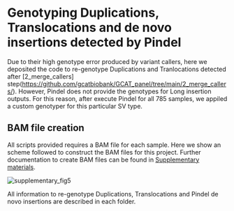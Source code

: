 # Genotyping Duplications, Translocations and de novo insertions detected by Pindel

Due to their high genotype error produced by variant callers, here we deposited the code to re-genotype Duplications and Tranlocations detected after [2_merge_callers] step(https://github.com/gcatbiobank/GCAT_panel/tree/main/2_merge_callers/). However, Pindel does not provide the genotypes for Long insertion outputs. For this reason, after execute Pindel for all 785 samples, we appiled a custom genotyper for this particular SV type.  

## BAM file creation  

All  scripts provided requires a BAM file for each sample. Here we show an scheme followed to construct the BAM files for this project. Further documentation to create BAM files can be found in [Supplementary materials](https://www.biorxiv.org/content/10.1101/2021.07.20.453041v1).

![supplementary_fig5](https://user-images.githubusercontent.com/28949802/145678443-242c71cb-75b2-4acb-9ce5-6fd37a289560.jpg)

All information to re-genotype Duplications, Translocations and Pindel de novo insertions are described in each folder.
